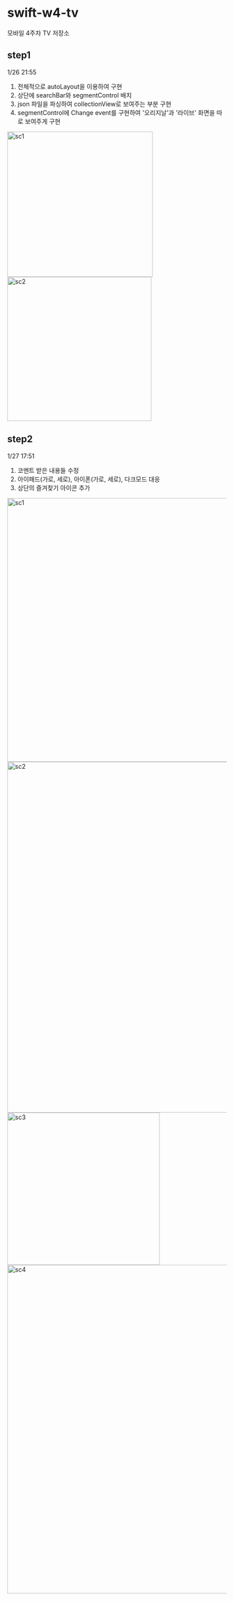 # swift-w4-tv
모바일 4주차 TV 저장소

## step1
1/26 21:55
1. 전체적으로 autoLayout을 이용하여 구현
2. 상단에 searchBar와 segmentControl 배치
3. json 파일을 파싱하여 collectionView로 보여주는 부분 구현
4. segmentControl에 Change event를 구현하여 '오리지날'과 '라이브' 화면을 따로 보여주게 구현

<img width="334" alt="sc1" src="https://user-images.githubusercontent.com/46565404/105847948-aac29c00-6021-11eb-84d7-b14439f3af31.png">

<img width="331" alt="sc2" src="https://user-images.githubusercontent.com/46565404/105847976-b3b36d80-6021-11eb-812a-a5b8f67a882b.png">

## step2
1/27 17:51
1. 코멘트 받은 내용들 수정
2. 아이패드(가로, 세로), 아이폰(가로, 세로), 다크모드 대응
3. 상단의 즐겨찾기 아이콘 추가

<img width="606" alt="sc1" src="https://user-images.githubusercontent.com/46565404/105967147-e06e9000-60c8-11eb-8434-7e29575277cc.png">

<img width="806" alt="sc2" src="https://user-images.githubusercontent.com/46565404/105967196-ecf2e880-60c8-11eb-8af6-be1668b9f76b.png">

<img width="350" alt="sc3" src="https://user-images.githubusercontent.com/46565404/105967480-39d6bf00-60c9-11eb-8fc7-5a37286a9454.png">

<img width="755" alt="sc4" src="https://user-images.githubusercontent.com/46565404/105967501-40653680-60c9-11eb-8e45-5223fb1995c7.png">
